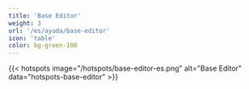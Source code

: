 ```yaml
---
title: 'Base Editor'
weight: 3
url: '/es/ayuda/base-editor'
icon: 'table'
color: bg-green-100
---
```


{{< hotspots image="/hotspots/base-editor-es.png" alt="Base Editor" data="hotspots-base-editor" >}}
